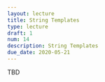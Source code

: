 ```yaml
---
layout: lecture
title: String Templates
type: lecture
draft: 1
num: 14
description: String Templates
due_date: 2020-05-21
---
```


TBD